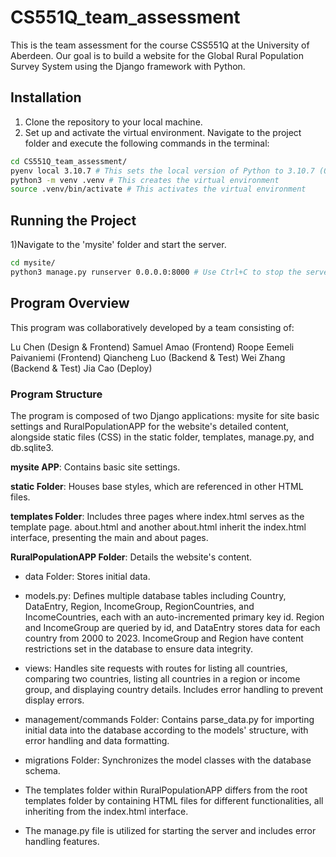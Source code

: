 # CS551Q_team_assessment
This is the team assessment for the course CSS551Q at the University of Aberdeen. Our goal is to build a website for the Global Rural Population Survey System using the Django framework with Python.

## Installation
1) Clone the repository to your local machine.
2) Set up and activate the virtual environment. Navigate to the project folder and execute the following commands in the terminal:
``` bash
cd CS551Q_team_assessment/
pyenv local 3.10.7 # This sets the local version of Python to 3.10.7 (Optional)
python3 -m venv .venv # This creates the virtual environment
source .venv/bin/activate # This activates the virtual environment
```
## Running the Project
1)Navigate to the 'mysite' folder and start the server.
```bash
cd mysite/
python3 manage.py runserver 0.0.0.0:8000 # Use Ctrl+C to stop the server.
```

## Program  Overview
This program was collaboratively developed by a team consisting of:

Lu Chen (Design & Frontend)
Samuel Amao (Frontend)
Roope Eemeli Paivaniemi (Frontend)
Qiancheng Luo (Backend & Test)
Wei Zhang (Backend & Test)
Jia Cao (Deploy)

### Program Structure
The program is composed of two Django applications: mysite for site basic settings and RuralPopulationAPP for the website's detailed content, alongside static files (CSS) in the static folder, templates, manage.py, and db.sqlite3.

**mysite APP**: Contains basic site settings.

**static Folder**: Houses base styles, which are referenced in other HTML files.

**templates Folder**: Includes three pages where index.html serves as the template page. about.html and another about.html inherit the index.html interface, presenting the main and about pages.

**RuralPopulationAPP Folder**: Details the website's content.

* data Folder: Stores initial data.
* models.py: Defines multiple database tables including Country, DataEntry, Region, IncomeGroup, RegionCountries, and IncomeCountries, each with an auto-incremented primary key id. Region and IncomeGroup are queried by id, and DataEntry stores data for each country from 2000 to 2023. IncomeGroup and Region have content restrictions set in the database to ensure data integrity.
* views: Handles site requests with routes for listing all countries, comparing two countries, listing all countries in a region or income group, and displaying country details. Includes error handling to prevent display errors.

* management/commands Folder: Contains parse_data.py for importing initial data into the database according to the models' structure, with error handling and data formatting.

* migrations Folder: Synchronizes the model classes with the database schema.

* The templates folder within RuralPopulationAPP differs from the root templates folder by containing HTML files for different functionalities, all inheriting from the index.html interface.

* The manage.py file is utilized for starting the server and includes error handling features.